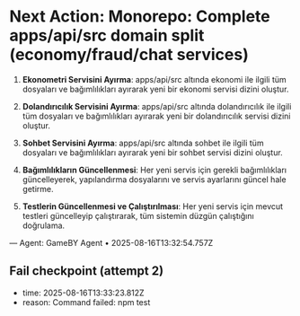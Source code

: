 # Next Action: Monorepo: Complete apps/api/src domain split (economy/fraud/chat services)

1. **Ekonometri Servisini Ayırma**: apps/api/src altında ekonomi ile ilgili tüm dosyaları ve bağımlılıkları ayırarak yeni bir ekonomi servisi dizini oluştur.

2. **Dolandırıcılık Servisini Ayırma**: apps/api/src altında dolandırıcılık ile ilgili tüm dosyaları ve bağımlılıkları ayırarak yeni bir dolandırıcılık servisi dizini oluştur.

3. **Sohbet Servisini Ayırma**: apps/api/src altında sohbet ile ilgili tüm dosyaları ve bağımlılıkları ayırarak yeni bir sohbet servisi dizini oluştur.

4. **Bağımlılıkların Güncellenmesi**: Her yeni servis için gerekli bağımlılıkları güncelleyerek, yapılandırma dosyalarını ve servis ayarlarını güncel hale getirme.

5. **Testlerin Güncellenmesi ve Çalıştırılması**: Her yeni servis için mevcut testleri güncelleyip çalıştırarak, tüm sistemin düzgün çalıştığını doğrulama.

— Agent: GameBY Agent • 2025-08-16T13:32:54.757Z


## Fail checkpoint (attempt 2)
- time: 2025-08-16T13:33:23.812Z
- reason: Command failed: npm test
